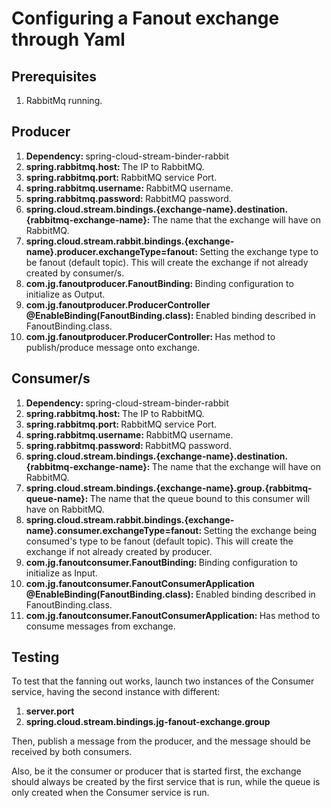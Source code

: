 <h1>Configuring a Fanout exchange through Yaml</h1>
<h2>Prerequisites</h2>
<ol>
    <li>RabbitMq running.</li>
</ol>
<h2>Producer</h2>
<ol>
    <li><b>Dependency: </b> spring-cloud-stream-binder-rabbit</li>
    <li><b>spring.rabbitmq.host: </b>The IP to RabbitMQ.</li>
    <li><b>spring.rabbitmq.port: </b>RabbitMQ service Port.</li>
    <li><b>spring.rabbitmq.username: </b>RabbitMQ username.</li>
    <li><b>spring.rabbitmq.password: </b>RabbitMQ password.</li>
    <li><b>spring.cloud.stream.bindings.{exchange-name}.destination.{rabbitmq-exchange-name}: </b>The name that the exchange will have on RabbitMQ.</li>
    <li><b>spring.cloud.stream.rabbit.bindings.{exchange-name}.producer.exchangeType=fanout: </b>Setting the exchange type to be fanout (default topic). This will create the exchange if not already created by consumer/s.</li>
    <li><b>com.jg.fanoutproducer.FanoutBinding: </b>Binding configuration to initialize as Output.</li>
    <li><b>com.jg.fanoutproducer.ProducerController @EnableBinding(FanoutBinding.class): </b>Enabled binding described in FanoutBinding.class.</li>
    <li><b>com.jg.fanoutproducer.ProducerController: </b>Has method to publish/produce message onto exchange.</li>
</ol>
<h2>Consumer/s</h2>
<ol>
    <li><b>Dependency: </b>spring-cloud-stream-binder-rabbit</li>
    <li><b>spring.rabbitmq.host: </b>The IP to RabbitMQ.</li>
    <li><b>spring.rabbitmq.port: </b>RabbitMQ service Port.</li>
    <li><b>spring.rabbitmq.username: </b>RabbitMQ username.</li>
    <li><b>spring.rabbitmq.password: </b>RabbitMQ password.</li>
    <li><b>spring.cloud.stream.bindings.{exchange-name}.destination.{rabbitmq-exchange-name}: </b>The name that the exchange will have on RabbitMQ.</li>
    <li><b>spring.cloud.stream.bindings.{exchange-name}.group.{rabbitmq-queue-name}: </b>The name that the queue bound to this consumer will have on RabbitMQ.</li>
    <li><b>spring.cloud.stream.rabbit.bindings.{exchange-name}.consumer.exchangeType=fanout: </b>Setting the exchange  being consumed's type to be fanout (default topic). This will create the exchange if not already created by producer.</li>
    <li><b>com.jg.fanoutconsumer.FanoutBinding: </b>Binding configuration to initialize as Input.</li>
    <li><b>com.jg.fanoutconsumer.FanoutConsumerApplication @EnableBinding(FanoutBinding.class): </b>Enabled binding described in FanoutBinding.class.</li>
    <li><b>com.jg.fanoutconsumer.FanoutConsumerApplication: </b>Has method to consume messages from exchange.</li>
</ol>

<h2>Testing</h2>
To test that the fanning out works, launch two instances of the Consumer service, having the second instance with different:

<ol>
    <li><b>server.port</b></li>
    <li><b>spring.cloud.stream.bindings.jg-fanout-exchange.group</b></li>
</ol>

Then, publish a message from the producer, and the message should be received by both consumers.

Also, be it the consumer or producer that is started first, the exchange should always be created by the first service that is run, while the queue is only created when the Consumer service is run.
		